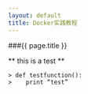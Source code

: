 ```yaml
---
layout: default
title: Docker实践教程
---
```


###{{ page.title }}

** this is a test **

    > def testfunction():
    >    print “test”
